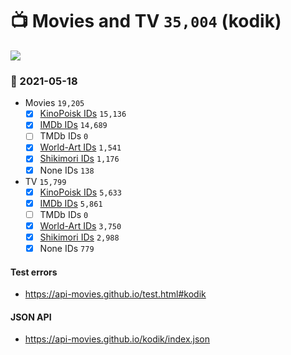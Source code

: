 # :tv: Movies and TV `35,004` (kodik)

<a href="https://API-Movies.github.io"><img src="https://API-Movies.github.io/banner.png?cache"></a>

### :date: 2021-05-18
- Movies `19,205`
  - [x] <a href="https://API-Movies.github.io/kodik/movie_kinopoisk_ids.json">KinoPoisk IDs</a> `15,136`
  - [x] <a href="https://API-Movies.github.io/kodik/movie_imdb_ids.json">IMDb IDs</a> `14,689`
  - [ ] TMDb IDs `0`
  - [x] <a href="https://API-Movies.github.io/kodik/movie_world_art_ids.json">World-Art IDs</a> `1,541`
  - [x] <a href="https://API-Movies.github.io/kodik/movie_shikimori_ids.json">Shikimori IDs</a> `1,176`
  - [x] None IDs `138`
- TV `15,799`
  - [x] <a href="https://API-Movies.github.io/kodik/tv_kinopoisk_ids.json">KinoPoisk IDs</a> `5,633`
  - [x] <a href="https://API-Movies.github.io/kodik/tv_imdb_ids.json">IMDb IDs</a> `5,861`
  - [ ] TMDb IDs `0`
  - [x] <a href="https://API-Movies.github.io/kodik/tv_world_art_ids.json">World-Art IDs</a> `3,750`
  - [x] <a href="https://API-Movies.github.io/kodik/tv_shikimori_ids.json">Shikimori IDs</a> `2,988`
  - [x] None IDs `779`
#### Test errors
- <a href='https://api-movies.github.io/test.html#kodik'>https://api-movies.github.io/test.html#kodik</a>
#### JSON API
- <a href='https://api-movies.github.io/kodik/index.json'>https://api-movies.github.io/kodik/index.json</a>
